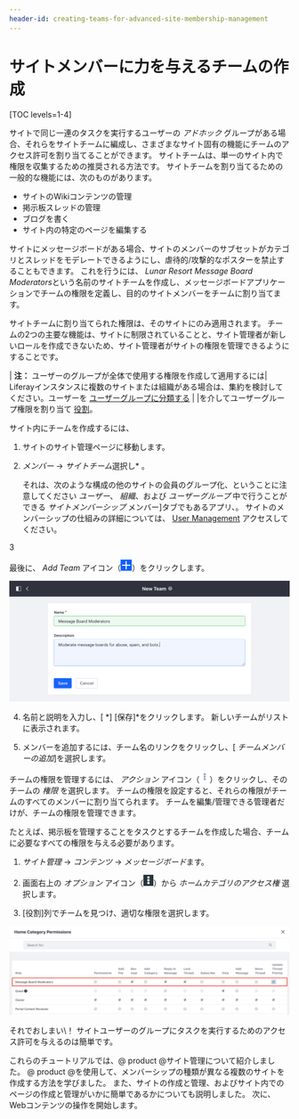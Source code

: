 ```yaml
---
header-id: creating-teams-for-advanced-site-membership-management
---
```


# サイトメンバーに力を与えるチームの作成

[TOC levels=1-4]

サイトで同じ一連のタスクを実行するユーザーの *アドホック* グループがある場合、それらをサイトチームに編成し、さまざまなサイト固有の機能にチームのアクセス許可を割り当てることができます。 サイトチームは、単一のサイト内で権限を収集するための推奨される方法です。 サイトチームを割り当てるための一般的な機能には、次のものがあります。

  - サイトのWikiコンテンツの管理
  - 掲示板スレッドの管理
  - ブログを書く
  - サイト内の特定のページを編集する

サイトにメッセージボードがある場合、サイトのメンバーのサブセットがカテゴリとスレッドをモデレートできるようにし、虐待的/攻撃的なポスターを禁止することもできます。 これを行うには、 *Lunar Resort Message Board Moderators*という名前のサイトチームを作成し、メッセージボードアプリケーションでチームの権限を定義し、目的のサイトメンバーをチームに割り当てます。

サイトチームに割り当てられた権限は、そのサイトにのみ適用されます。 チームの2つの主要な機能は、サイトに制限されていることと、サイト管理者が新しいロールを作成できないため、サイト管理者がサイトの権限を管理できるようにすることです。

| **注：** ユーザーのグループが全体で使用する権限を作成して適用するには| Liferayインスタンスに複数のサイトまたは組織がある場合は、集約を検討してください。ユーザーを [ユーザーグループに分類する](/docs/7-1/user/-/knowledge_base/u/user-groups) | |を介してユーザーグループ権限を割り当て [役割](/docs/7-1/user/-/knowledge_base/u/roles-and-permissions)。

サイト内にチームを作成するには、

1.  サイトのサイト管理ページに移動します。

2.  *メンバー* → *サイトチーム*選択し* 。</p>

    それは、次のような構成の他のサイトの会員のグループ化、ということに注意してください *ユーザー*、 *組織*、および *ユーザーグループ* 中で行うことができる *サイトメンバーシップ* メンバー]タブでもあるアプリ、。 サイトのメンバーシップの仕組みの詳細については、 [User Management](/docs/7-1/user/-/knowledge_base/u/managing-users) アクセスしてください。</li>

3

最後に、 *Add Team* アイコン（![Add Team](../../../../images/icon-add.png)）をクリックします。</ol>

![図1：サイト内でチームを作成すると、チームメンバーが同じリソースにアクセスして同じタイプのタスクを実行できるようになるため、チームワークとコラボレーションを促進できます。](../../../../images/creating-a-team.png)

4.  名前と説明を入力し、[ *] [保存]*をクリックします。 新しいチームがリストに表示されます。

5.  メンバーを追加するには、チーム名のリンクをクリックし、[ *チームメンバーの追加*]を選択します。

チームの権限を管理するには、 *アクション* アイコン（![Actions](../../../../images/icon-actions.png)）をクリックし、そのチームの *権限* を選択します。 チームの権限を設定すると、それらの権限がチームのすべてのメンバーに割り当てられます。 チームを編集/管理できる管理者だけが、チームの権限を管理できます。

たとえば、掲示板を管理することをタスクとするチームを作成した場合、チームに必要なすべての権限を与える必要があります。

1.  *サイト管理* → *コンテンツ* → *メッセージボード*ます。

2.  画面右上の *オプション* アイコン（![Options](../../../../images/icon-options.png)）から *ホームカテゴリのアクセス権* 選択します。

3.  [役割]列でチームを見つけ、適切な権限を選択します。

![図2：Lunar Resortの掲示板モデレーターサイトチームは、掲示板アプリケーションに対して無制限の権限を持っています。](../../../../images/site-team-permissions-message-boards.png)

それでおしまい\！ サイトユーザーのグループにタスクを実行するためのアクセス許可を与えるのは簡単です。

これらのチュートリアルでは、@ product @サイト管理について紹介しました。 @ product @を使用して、メンバーシップの種類が異なる複数のサイトを作成する方法を学びました。 また、サイトの作成と管理、およびサイト内でのページの作成と管理がいかに簡単であるかについても説明しました。 次に、Webコンテンツの操作を開始します。
